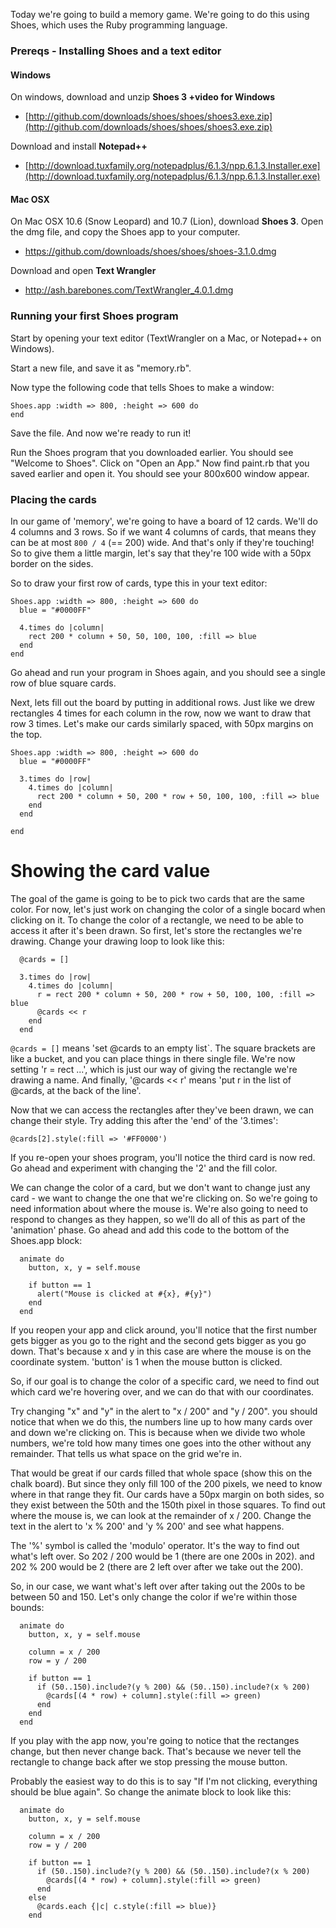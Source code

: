 
Today we're going to build a memory game. We're going to do this using Shoes, which uses the Ruby programming language.


### Prereqs - Installing Shoes and a text editor


#### Windows

On windows, download and unzip **Shoes 3 +video for Windows**
* [http://github.com/downloads/shoes/shoes/shoes3.exe.zip](http://github.com/downloads/shoes/shoes/shoes3.exe.zip)

Download and install **Notepad++**
* [http://download.tuxfamily.org/notepadplus/6.1.3/npp.6.1.3.Installer.exe](http://download.tuxfamily.org/notepadplus/6.1.3/npp.6.1.3.Installer.exe)

#### Mac OSX

On Mac OSX 10.6 (Snow Leopard) and 10.7 (Lion), download **Shoes 3**.
Open the dmg file, and copy the Shoes app to your computer.
* https://github.com/downloads/shoes/shoes/shoes-3.1.0.dmg

Download and open **Text Wrangler**
* http://ash.barebones.com/TextWrangler_4.0.1.dmg


### Running your first Shoes program

Start by opening your text editor (TextWrangler on a Mac, or Notepad++ on
Windows).

Start a new file, and save it as "memory.rb".

Now type the following code that tells Shoes to make a window:

	Shoes.app :width => 800, :height => 600 do
	end

Save the file. And now we're ready to run it!

Run the Shoes program that you downloaded earlier. You should see "Welcome to
Shoes". Click on "Open an App." Now find paint.rb that you saved earlier and
open it. You should see your 800x600 window appear.


### Placing the cards

In our game of 'memory', we're going to have a board of 12 cards.
We'll do 4 columns and 3 rows. So if we want 4 columns of cards,
that means they can be at most `800 / 4` (== 200) wide. And
that's only if they're touching! So to give them a little margin,
let's say that they're 100 wide with a 50px border on the sides.

So to draw your first row of cards, type this in your text editor:

```
Shoes.app :width => 800, :height => 600 do
  blue = "#0000FF"

  4.times do |column|
    rect 200 * column + 50, 50, 100, 100, :fill => blue
  end
end
```

Go ahead and run your program in Shoes again, and you should see
a single row of blue square cards.

Next, lets fill out the board by putting in additional rows.
Just like we drew rectangles 4 times for each column in the row,
now we want to draw that row 3 times. Let's make our cards similarly
spaced, with 50px margins on the top.

```
Shoes.app :width => 800, :height => 600 do
  blue = "#0000FF"

  3.times do |row|
    4.times do |column|
      rect 200 * column + 50, 200 * row + 50, 100, 100, :fill => blue
    end
  end

end
```


# Showing the card value

The goal of the game is going to be to pick two cards that are the same
color. For now, let's just work on changing the color of a single bocard
when clicking on it. To change the color of a rectangle, we need to be
able to access it after it's been drawn. So first, let's store the
rectangles we're drawing. Change your drawing loop to look like this:

```
  @cards = []

  3.times do |row|
    4.times do |column|
      r = rect 200 * column + 50, 200 * row + 50, 100, 100, :fill => blue
      @cards << r
    end
  end
```

`@cards = []` means 'set @cards to an empty list`. The square brackets
are like a bucket, and you can place things in there single file. We're
now setting 'r = rect ...', which is just our way of giving the
rectangle we're drawing a name. And finally, '@cards << r' means 'put r
in the list of @cards, at the back of the line'.


Now that we can access the rectangles after they've been drawn, we can
change their style. Try adding this after the 'end' of the '3.times':

```
@cards[2].style(:fill => '#FF0000')
```

If you re-open your shoes program, you'll notice the third card is now
red. Go ahead and experiment with changing the '2' and the fill color.

We can change the color of a card, but we don't want to change just
any card - we want to change the one that we're clicking on. So we're
going to need information about where the mouse is. We're also going to
need to respond to changes as they happen, so we'll do all of this as
part of the 'animation' phase. Go ahead and add this code to the bottom
of the Shoes.app block:


```
  animate do
    button, x, y = self.mouse

    if button == 1
      alert("Mouse is clicked at #{x}, #{y}")
    end
  end
```

If you reopen your app and click around, you'll notice that the first
number gets bigger as you go to the right and the second gets bigger as
you go down. That's because x and y in this case are where the mouse is
on the coordinate system. 'button' is 1 when the mouse button is
clicked.

So, if our goal is to change the color of a specific card, we need to
find out which card we're hovering over, and we can do that with our
coordinates.

Try changing "x" and "y" in the alert to "x / 200" and "y / 200". you
should notice that when we do this, the numbers line up to how many
cards over and down we're clicking on. This is because when we divide
two whole numbers, we're told how many times one goes into the other
without any remainder. That tells us what space on the grid we're in.

That would be great if our cards filled that whole space (show this on
the chalk board). But since they only fill 100 of the 200 pixels, we
need to know where in that range they fit. Our cards have a 50px margin
on both sides, so they exist between the 50th and the 150th pixel in
those squares. To find out where the mouse is, we can look at the
remainder of x / 200. Change the text in the alert to 'x % 200' and 'y % 200' and see what happens.

The '%' symbol is called the 'modulo' operator. It's the way to find out
what's left over. So 202 / 200 would be 1 (there are one 200s in 202). and 202 % 200 would be 2 (there are 2 left over after we take out the 200).

So, in our case, we want what's left over after taking out the 200s to
be between 50 and 150. Let's only change the color if we're within those
bounds:

```
  animate do
    button, x, y = self.mouse

    column = x / 200
    row = y / 200

    if button == 1
      if (50..150).include?(y % 200) && (50..150).include?(x % 200)
        @cards[(4 * row) + column].style(:fill => green)
      end
    end
  end
```

If you play with the app now, you're going to notice that the rectanges
change, but then never change back. That's because we never tell the
rectangle to change back after we stop pressing the mouse button.

Probably the easiest way to do this is to say "If I'm not clicking,
everything should be blue again". So change the animate block to look
like this:


```
  animate do
    button, x, y = self.mouse

    column = x / 200
    row = y / 200

    if button == 1
      if (50..150).include?(y % 200) && (50..150).include?(x % 200)
        @cards[(4 * row) + column].style(:fill => green)
      end
    else
      @cards.each {|c| c.style(:fill => blue)}
    end
```
